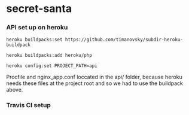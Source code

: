# secret-santa

### API set up on heroku

```
heroku buildpacks:set https://github.com/timanovsky/subdir-heroku-buildpack

heroku buildpacks:add heroku/php

heroku config:set PROJECT_PATH=api
```

Procfile and nginx_app.conf loccated in the api/ folder,
because heroku needs these files at the project root and so we had to use the buildpack above.


### Travis CI setup